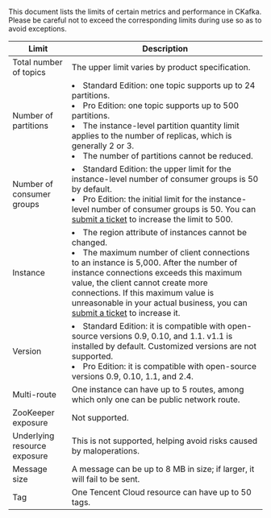 This document lists the limits of certain metrics and performance in CKafka. Please be careful not to exceed the corresponding limits during use so as to avoid exceptions.


| Limit | Description |
|---------|---------|
| Total number of topics | The upper limit varies by product specification. |
| Number of partitions | <li>Standard Edition: one topic supports up to 24 partitions. </li><li>Pro Edition: one topic supports up to 500 partitions. </li><li>The instance-level partition quantity limit applies to the number of replicas, which is generally 2 or 3. </li><li>The number of partitions cannot be reduced. </li>|
| Number of consumer groups |<li>Standard Edition: the upper limit for the instance-level number of consumer groups is 50 by default. </li><li>Pro Edition: the initial limit for the instance-level number of consumer groups is 50. You can [submit a ticket](https://console.intl.cloud.tencent.com/workorder/category) to increase the limit to 500.</li>|
| Instance | <li>The region attribute of instances cannot be changed.</li><li>The maximum number of client connections to an instance is 5,000. After the number of instance connections exceeds this maximum value, the client cannot create more connections. If this maximum value is unreasonable in your actual business, you can [submit a ticket](https://console.intl.cloud.tencent.com/workorder/category) to increase it. </li>|
| Version | <li>Standard Edition: it is compatible with open-source versions 0.9, 0.10, and 1.1. v1.1 is installed by default. Customized versions are not supported.</li><li>Pro Edition: it is compatible with open-source versions 0.9, 0.10, 1.1, and 2.4.</li> |
| Multi-route | One instance can have up to 5 routes, among which only one can be public network route. |
| ZooKeeper exposure | Not supported. |
| Underlying resource exposure | This is not supported, helping avoid risks caused by maloperations. |
| Message size | A message can be up to 8 MB in size; if larger, it will fail to be sent. |
| Tag | One Tencent Cloud resource can have up to 50 tags. |
